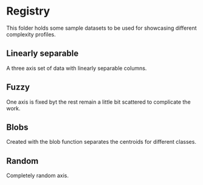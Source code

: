 # Registry

This folder holds some sample datasets to be used 
for showcasing different complexity profiles.

## Linearly separable

A three axis set of data with linearly separable columns.

## Fuzzy

One axis is fixed byt the rest remain a little bit 
scattered to complicate the work.

## Blobs

Created with the blob function separates the centroids for different classes.

## Random

Completely random axis.